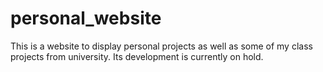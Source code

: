 # personal_website
This is a website to display personal projects as well as some of my class projects from university. Its development is currently on hold.
